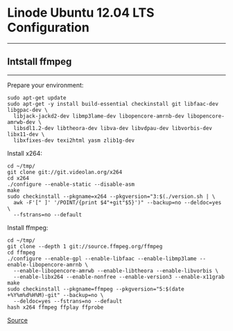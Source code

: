 # Linode Ubuntu 12.04 LTS Configuration
---

## Intstall ffmpeg
---

Prepare your environment:

```
sudo apt-get update
sudo apt-get -y install build-essential checkinstall git libfaac-dev libgpac-dev \
  libjack-jackd2-dev libmp3lame-dev libopencore-amrnb-dev libopencore-amrwb-dev \
  libsdl1.2-dev libtheora-dev libva-dev libvdpau-dev libvorbis-dev libx11-dev \
  libxfixes-dev texi2html yasm zlib1g-dev
```

Install x264:
```
cd ~/tmp/
git clone git://git.videolan.org/x264
cd x264
./configure --enable-static --disable-asm
make
sudo checkinstall --pkgname=x264 --pkgversion="3:$(./version.sh | \
  awk -F'[" ]' '/POINT/{print $4"+git"$5}')" --backup=no --deldoc=yes \
  --fstrans=no --default
```

Install ffmpeg:
````
cd ~/tmp/
git clone --depth 1 git://source.ffmpeg.org/ffmpeg
cd ffmpeg
./configure --enable-gpl --enable-libfaac --enable-libmp3lame --enable-libopencore-amrnb \
  --enable-libopencore-amrwb --enable-libtheora --enable-libvorbis \
  --enable-libx264 --enable-nonfree --enable-version3 --enable-x11grab
make
sudo checkinstall --pkgname=ffmpeg --pkgversion="5:$(date +%Y%m%d%H%M)-git" --backup=no \
  --deldoc=yes --fstrans=no --default
hash x264 ffmpeg ffplay ffprobe
````

[Source](https://ffmpeg.org/trac/ffmpeg/wiki/UbuntuCompilationGuide)